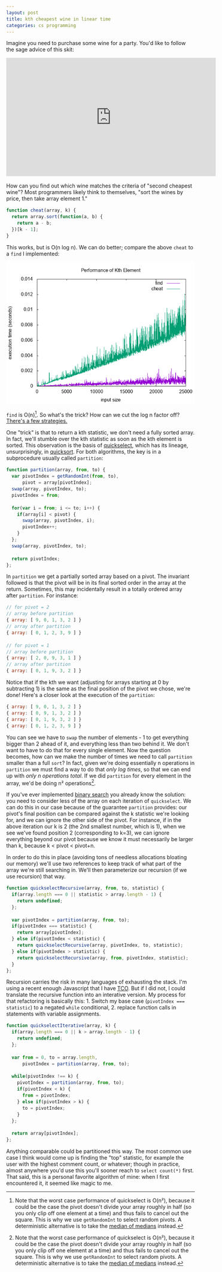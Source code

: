 ```yaml
---
layout: post
title: kth cheapest wine in linear time
categories: cs programming
---
```


Imagine you need to purchase some wine for a party. You'd like to follow the sage advice of this skit:

<iframe width="560" height="315" src="https://www.youtube.com/embed/mlg3H1StHpQ" frameborder="0" allowfullscreen></iframe>

How can you find out which wine matches the criteria of "second cheapest wine"? Most programmers likely think to themselves, "sort the wines by price, then take array element 1."

```javascript
function cheat(array, k) {
  return array.sort(function(a, b) {
    return a - b;
  })[k - 1];
}
```

This works, but is O(n log n). We can do better; compare the above `cheat` to a `find` I implemented:

![](/images/kth-element.png)

`find` is O(n)[^worst]. So what's the trick? How can we cut the log n factor off? [There's a few strategies.](https://www.quora.com/What-is-the-most-efficient-algorithm-to-find-the-kth-smallest-element-in-an-array-having-n-unordered-elements)

One "trick" is that to return a kth statistic, we don't need a fully sorted array. In fact, we'll stumble over the kth statistic as soon as the kth element is sorted. This observation is the basis of [quickselect](https://en.wikipedia.org/wiki/Quickselect), which has its lineage, unsurprisingly, in [quicksort](https://en.wikipedia.org/wiki/Quicksort). For both algorithms, the key is in a subprocedure usually called `partition`:

```javascript
function partition(array, from, to) {
  var pivotIndex = getRandomInt(from, to),
      pivot = array[pivotIndex];
  swap(array, pivotIndex, to);
  pivotIndex = from;

  for(var i = from; i <= to; i++) {
    if(array[i] < pivot) {
      swap(array, pivotIndex, i);
      pivotIndex++;
    }
  };
  swap(array, pivotIndex, to);

  return pivotIndex;
};
```

In `partition` we get a partially sorted array based on a pivot. The invariant followed is that the pivot will be in its final sorted order in the array at the return. Sometimes, this may incidentally result in a totally ordered array after `partition`. For instance:

```javascript
// for pivot = 2
// array before partition
{ array: [ 9, 0, 1, 3, 2 ] }
// array after partition
{ array: [ 0, 1, 2, 3, 9 ] }

// for pivot = 1
// array before partition
{ array: [ 2, 0, 9, 3, 1 ] }
// array after partition
{ array: [ 0, 1, 9, 3, 2 ] }
```

Notice that if the kth we want (adjusting for arrays starting at 0 by subtracting 1) is the same as the final position of the pivot we chose, we're done! Here's a closer look at the execution of the `partition`:

```javascript
{ array: [ 9, 0, 1, 3, 2 ] }
{ array: [ 0, 9, 1, 3, 2 ] }
{ array: [ 0, 1, 9, 3, 2 ] }
{ array: [ 0, 1, 2, 3, 9 ] }
```

You can see we have to `swap` the number of elements - 1 to get everything bigger than 2 ahead of it, and everything less than two behind it. We don't want to have to do that for every single element. Now the question becomes, how can we make the number of times we need to call `partition` smaller than a full `sort`? In fact, given we're doing essentially n operations in `partition` we must find a way to do that _only log times_, so that we can end up with _only n operations total_. If we did `partition` for every element in the array, we'd be doing n² operations[^worst].

If you've ever implemented [binary search](https://en.wikipedia.org/wiki/Binary_search_algorithm) you already know the solution: you need to consider less of the array on each iteration of `quickselect`. We can do this in our case because of the guarantee `partition` provides: our pivot's final position can be compared against the k statistic we're looking for, and we can ignore the other side of the pivot. For instance, if in the above iteration our k is 2 (the 2nd smallest number, which is 1), when we see we've found position 2 (corresponding to k=3), we can ignore everything beyond our pivot because we know it must necessarily be larger than k, because k < pivot < pivot+n.

In order to do this in place (avoiding tons of needless allocations bloating our memory) we'll use two references to keep track of what part of the array we're still searching in. We'll then parameterize our recursion (if we use recursion) that way.


```javascript
function quickselectRecursive(array, from, to, statistic) {
  if(array.length === 0 || statistic > array.length - 1) {
    return undefined;
  };

  var pivotIndex = partition(array, from, to);
  if(pivotIndex === statistic) {
    return array[pivotIndex];
  } else if(pivotIndex < statistic) {
    return quickselectRecursive(array, pivotIndex, to, statistic);
  } else if(pivotIndex > statistic) {
    return quickselectRecursive(array, from, pivotIndex, statistic);
  }
};
```

Recursion carries the risk in many languages of exhausting the stack. I'm using a recent enough Javascript that I have [TCO](http://www.2ality.com/2015/06/tail-call-optimization.html). But if I did not, I could translate the recursive function into an interative version. My process for that refactoring is basically this: 1. Switch my base case (`pivotIndex === statistic`) to a negated `while` conditional, 2. replace function calls in statements with variable assignments.

```javascript
function quickselectIterative(array, k) {
  if(array.length === 0 || k > array.length - 1) {
    return undefined;
  };

  var from = 0, to = array.length,
      pivotIndex = partition(array, from, to);

  while(pivotIndex !== k) {
    pivotIndex = partition(array, from, to);
    if(pivotIndex < k) {
      from = pivotIndex;
    } else if(pivotIndex > k) {
      to = pivotIndex;
    }
  };

  return array[pivotIndex];
};
```

Anything comparable could be partitioned this way. The most common use case I think would come up is finding the "top" statistic, for example the user with the highest comment count, or whatever; though in practice, almost anywhere you'd use this you'll sooner reach to `select count(*)` first. That said, this is a personal favorite algorithm of mine: when I first encountered it, it seemed like magic to me.

[^worst]: Note that the worst case performance of quickselect is O(n²), because it could be the case the pivot doesn't divide your array roughly in half (so you only clip off one element at a time) and thus fails to cancel out the square. This is why we use `getRandomInt` to select random pivots. A deterministic alternative is to take the [median of medians](https://en.wikipedia.org/wiki/Median_of_medians) instead.
